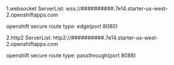 1.websocket
ServerList: wss://##########.7e14.starter-us-west-2.openshiftapps.com

openshift secure route type: edge(port 8080)

2.http2
ServerList: http2://##########.7e14.starter-us-west-2.openshiftapps.com

openshift secure route type: passthrough(port 8088)
